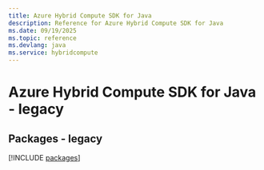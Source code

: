```yaml
---
title: Azure Hybrid Compute SDK for Java
description: Reference for Azure Hybrid Compute SDK for Java
ms.date: 09/19/2025
ms.topic: reference
ms.devlang: java
ms.service: hybridcompute
---
```

# Azure Hybrid Compute SDK for Java - legacy
## Packages - legacy
[!INCLUDE [packages](hybrid-compute-index.md)]